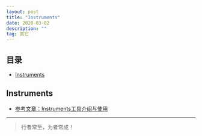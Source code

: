 ```yaml
---
layout: post
title: "Instruments"
date: 2020-03-02
description: ""
tag: 其它
---
```





## 目录
- [Instruments](#content1)   



<!-- ************************************************ -->
## <a id="content1"></a>Instruments

- [参考文章：Instruments工具介绍与使用](https://www.jianshu.com/p/1dde55c20303)



----------
>  行者常至，为者常成！


